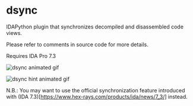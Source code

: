 # dsync

IDAPython plugin that synchronizes decompiled and disassembled code views.

Please refer to comments in source code for more details.

Requires IDA Pro 7.3

![dsync animated gif](/rsrc/sync.gif?raw=true)

![dsync hint animated gif](/rsrc/hint.gif?raw=true)

N.B.: You may want to use the official synchronization feature introduced with (IDA 7.3)[https://www.hex-rays.com/products/ida/news/7_3/] instead.
